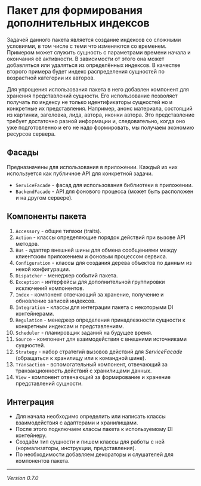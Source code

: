 # Пакет для формирования дополнительных индексов

Задачей данного пакета является создание индексов со сложными условиями, в том числе с теми что изменяются со временем. Примером может служить сущность с параметрами времени начала и окончания её активности. В зависимости от этого она может добавляться или удаляться из определённых индексов. В качестве второго примера будет индекс распределения сущностей по возрастной категории их авторов.

Для упрощения использования пакета в него добавлен компонент для хранения представлений сущности. Его использование позволяет получать по индексу не только идентификаторы сущностей но и конкретные их представления. Например, анонс материала, состоящий из картинки, заголовка, лида, автора, иконки автора. Это представление требует достаточно разной информации и, следовательно, когда оно уже подготовленно и его не надо формировать, мы получаем экономию ресурсов сервера.

## Фасады

Предназначены для использования в приложении. Каждый из них используется как публичное API для конкретной задачи.

* ```ServiceFacade``` - фасад для использования библиотеки в приложении.
* ```BackendFacade``` - API для фонового процесса (может быть расположен и на другом сервере).

## Компоненты пакета

 1. ```Accessory``` - общие типажи (traits).
 2. ```Action``` - классы определяющие порядок действий при вызове API методов.
 3. ```Bus``` - адаптер внешней шины для обмена сообщениями между клиентским приложением и фоновым процессом сервиса.
 4. ```Configuration``` - классы для создания дерева объектов по данным из некой конфигурации.
 5. ```Dispatcher``` - менеджер событий пакета.
 6. ```Exception``` - интерфейсы для дополнительной группировки исключений компонентов.
 7. ```Index``` - компонент отвечающий за хранение, получение и обновление записей индексов.
 8. ```Integration``` - классы для интеграции пакета с некоторыми DI контейнерами.
 9. ```Regulation``` - менеджер определения принадлежности сущности к конкретным индексам и представлениям.
10. ```Scheduler``` - планировщик заданий на будущее время.
11. ```Source``` - компонент для взаимодействия с внешними источниками сущностей.
12. ```Strategy``` - набор стратегий вызовов действий для _ServiceFacade_ (обращаться к хранилищу или к командной шине).
13. ```Transaction``` - вспомогательный компонент, отвечающий за транзакционность действий с хранилищами данных.
14. ```View``` - компонент отвечающий за формирование и хранение представлений сущности.

## Интеграция

* Для начала необходимо определить или написать классы взаимодействия с адаптерами и хранилищами.
* После этого подключаем классы пакета к используемому DI контейнеру.
* Создаём тип сущности и пишем классы для работы с ней (нормализаторы, инструкции, представления).
* По необходимости добавляем декораторы и слушателей для компонентов пакета.

---------------

_Version 0.7.0_